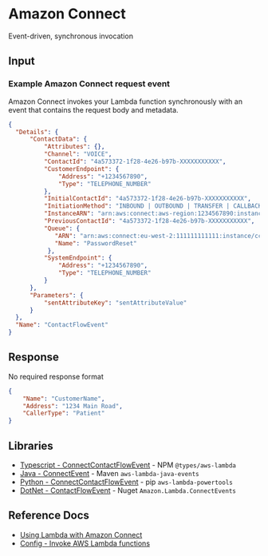 # Amazon Connect

Event-driven, synchronous invocation

## Input

### Example Amazon Connect request event

Amazon Connect invokes your Lambda function synchronously with an event that contains the request body and metadata.

```json title="Example Amazon Connect request event"
{
  "Details": {
      "ContactData": {
          "Attributes": {},
          "Channel": "VOICE",
          "ContactId": "4a573372-1f28-4e26-b97b-XXXXXXXXXXX",
          "CustomerEndpoint": {
              "Address": "+1234567890",
              "Type": "TELEPHONE_NUMBER"
          },
          "InitialContactId": "4a573372-1f28-4e26-b97b-XXXXXXXXXXX",
          "InitiationMethod": "INBOUND | OUTBOUND | TRANSFER | CALLBACK",
          "InstanceARN": "arn:aws:connect:aws-region:1234567890:instance/c8c0e68d-2200-4265-82c0-XXXXXXXXXX",
          "PreviousContactId": "4a573372-1f28-4e26-b97b-XXXXXXXXXXX",
          "Queue": {
             "ARN": "arn:aws:connect:eu-west-2:111111111111:instance/cccccccc-bbbb-dddd-eeee-ffffffffffff/queue/aaaaaaaa-bbbb-cccc-dddd-eeeeeeeeeeee",
             "Name": "PasswordReset"
           },
          "SystemEndpoint": {
              "Address": "+1234567890",
              "Type": "TELEPHONE_NUMBER"
          }
      },
      "Parameters": {
          "sentAttributeKey": "sentAttributeValue"
      }
  },
  "Name": "ContactFlowEvent"
}
```

## Response

No required response format

```json
{
    "Name": "CustomerName",
    "Address": "1234 Main Road",
    "CallerType": "Patient"
}
```

## Libraries

- [Typescript - ConnectContactFlowEvent](https://github.com/DefinitelyTyped/DefinitelyTyped/blob/master/types/aws-lambda/trigger/connect-contact-flow.d.ts) - NPM `@types/aws-lambda`
- [Java - ConnectEvent](https://github.com/aws/aws-lambda-java-libs/blob/master/aws-lambda-java-events/src/main/java/com/amazonaws/services/lambda/runtime/events/ConnectEvent.java) - Maven `aws-lambda-java-events`
- [Python - ConnectContactFlowEvent](https://awslabs.github.io/aws-lambda-powertools-python/latest/utilities/data_classes/#verify-auth-challenge-response-example) - pip `aws-lambda-powertools`
- [DotNet - ContactFlowEvent](https://github.com/aws/aws-lambda-dotnet/tree/master/Libraries/src/Amazon.Lambda.ConnectEvents) - Nuget `Amazon.Lambda.ConnectEvents`

## Reference Docs

- [Using Lambda with Amazon Connect](https://docs.aws.amazon.com/lambda/latest/dg/services-connect.html)
- [Config - Invoke AWS Lambda functions](https://docs.aws.amazon.com/connect/latest/adminguide/connect-lambda-functions.html)
